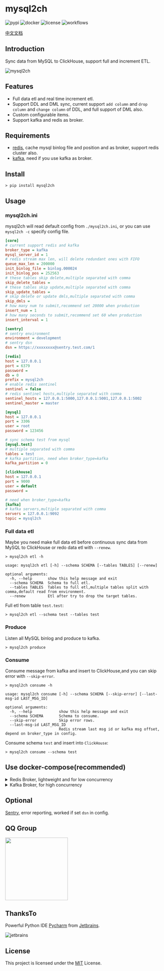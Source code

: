 # mysql2ch

![pypi](https://img.shields.io/pypi/v/mysql2ch.svg?style=flat)
![docker](https://img.shields.io/docker/cloud/build/long2ice/mysql2ch)
![license](https://img.shields.io/github/license/long2ice/mysql2ch)
![workflows](https://github.com/long2ice/mysql2ch/workflows/pypi/badge.svg)

[中文文档](https://blog.long2ice.cn/2020/05/mysql2ch%E4%B8%80%E4%B8%AA%E5%90%8C%E6%AD%A5mysql%E6%95%B0%E6%8D%AE%E5%88%B0clickhouse%E7%9A%84%E9%A1%B9%E7%9B%AE/)

## Introduction

Sync data from MySQL to ClickHouse, support full and increment ETL.

![mysql2ch](https://github.com/long2ice/mysql2ch/raw/dev/images/mysql2ch.png)

## Features

- Full data etl and real time increment etl.
- Support DDL and DML sync, current support `add column` and `drop column` and `change column` of DDL, and full support of DML also.
- Custom configurable items.
- Support kafka and redis as broker.

## Requirements

- [redis](https://redis.io), cache mysql binlog file and position and as broker, support redis cluster also.
- [kafka](https://kafka.apache.org), need if you use kafka as broker.

## Install

```shell
> pip install mysql2ch
```

## Usage

### mysql2ch.ini

mysql2ch will read default config from `./mysql2ch.ini`, or you can use `mysql2ch -c` specify config file.

```ini
[core]
# current support redis and kafka
broker_type = kafka
mysql_server_id = 1
# redis stream max len, will delete redundant ones with FIFO
queue_max_len = 200000
init_binlog_file = binlog.000024
init_binlog_pos = 252563
# these tables skip delete,multiple separated with comma
skip_delete_tables =
# these tables skip update,multiple separated with comma
skip_update_tables =
# skip delete or update dmls,multiple separated with comma
skip_dmls =
# how many num to submit,recommend set 20000 when production
insert_num = 1
# how many seconds to submit,recommend set 60 when production
insert_interval = 1

[sentry]
# sentry environment
environment = development
# sentry dsn
dsn = https://xxxxxxxx@sentry.test.com/1

[redis]
host = 127.0.0.1
port = 6379
password =
db = 0
prefix = mysql2ch
# enable redis sentinel
sentinel = false
# redis sentinel hosts,multiple separated with comma
sentinel_hosts = 127.0.0.1:5000,127.0.0.1:5001,127.0.0.1:5002
sentinel_master = master

[mysql]
host = 127.0.0.1
port = 3306
user = root
password = 123456

# sync schema test from mysql
[mysql.test]
# multiple separated with comma
tables = test
# kafka partition, need when broker_type=kafka
kafka_partition = 0

[clickhouse]
host = 127.0.0.1
port = 9000
user = default
password =

# need when broker_type=kafka
[kafka]
# kafka servers,multiple separated with comma
servers = 127.0.0.1:9092
topic = mysql2ch
```

### Full data etl

Maybe you need make full data etl before continuous sync data from MySQL to ClickHouse or redo data etl with `--renew`.

```shell
> mysql2ch etl -h

usage: mysql2ch etl [-h] --schema SCHEMA [--tables TABLES] [--renew]

optional arguments:
  -h, --help       show this help message and exit
  --schema SCHEMA  Schema to full etl.
  --tables TABLES  Tables to full etl,multiple tables split with comma,default read from environment.
  --renew          Etl after try to drop the target tables.
```

Full etl from table `test.test`:

```shell
> mysql2ch etl --schema test --tables test
```

### Produce

Listen all MySQL binlog and produce to kafka.

```shell
> mysql2ch produce
```

### Consume

Consume message from kafka and insert to ClickHouse,and you can skip error with `--skip-error`.

```shell
> mysql2ch consume -h

usage: mysql2ch consume [-h] --schema SCHEMA [--skip-error] [--last-msg-id LAST_MSG_ID]

optional arguments:
  -h, --help            show this help message and exit
  --schema SCHEMA       Schema to consume.
  --skip-error          Skip error rows.
  --last-msg-id LAST_MSG_ID
                        Redis stream last msg id or kafka msg offset, depend on broker_type in config.
```

Consume schema `test` and insert into `ClickHouse`:

```shell
> mysql2ch consume --schema test
```

## Use docker-compose(recommended)

<details>
<summary>Redis Broker, lightweight and for low concurrency</summary>

```yaml
version: "3"
services:
  producer:
    depends_on:
      - redis
    image: long2ice/mysql2ch
    command: mysql2ch produce
    volumes:
      - ./mysql2ch.ini:/mysql2ch/mysql2ch.ini
  consumer.test:
    depends_on:
      - redis
    image: long2ice/mysql2ch
    command: mysql2ch consume --schema test
    volumes:
      - ./mysql2ch.ini:/mysql2ch/mysql2ch.ini
  redis:
    hostname: redis
    image: redis:latest
    volumes:
      - redis
volumes:
  redis:
```

</details>

<details>
<summary>Kafka Broker, for high concurrency</summary>

```yml
version: "3"
services:
  zookeeper:
    image: bitnami/zookeeper:3
    hostname: zookeeper
    environment:
      - ALLOW_ANONYMOUS_LOGIN=yes
    volumes:
      - zookeeper:/bitnami
  kafka:
    image: bitnami/kafka:2
    hostname: kafka
    environment:
      - KAFKA_CFG_ZOOKEEPER_CONNECT=zookeeper:2181
      - ALLOW_PLAINTEXT_LISTENER=yes
      - JMX_PORT=23456
      - KAFKA_CFG_AUTO_CREATE_TOPICS_ENABLE=true
      - KAFKA_ADVERTISED_LISTENERS=PLAINTEXT://kafka:9092
    depends_on:
      - zookeeper
    volumes:
      - kafka:/bitnami
  kafka-manager:
    image: hlebalbau/kafka-manager
    ports:
      - "9000:9000"
    environment:
      ZK_HOSTS: "zookeeper:2181"
      KAFKA_MANAGER_AUTH_ENABLED: "false"
    command: -Dpidfile.path=/dev/null
  producer:
    depends_on:
      - redis
      - kafka
      - zookeeper
    image: long2ice/mysql2ch
    command: mysql2ch produce
    volumes:
      - ./mysql2ch.ini:/mysql2ch/mysql2ch.ini
  consumer.test:
    depends_on:
      - redis
      - kafka
      - zookeeper
    image: long2ice/mysql2ch
    command: mysql2ch consume --schema test
    volumes:
      - ./mysql2ch.ini:/mysql2ch/mysql2ch.ini
  redis:
    hostname: redis
    image: redis:latest
    volumes:
      - redis:/data
volumes:
  redis:
  kafka:
  zookeeper:
```

</details>

## Optional

[Sentry](https://github.com/getsentry/sentry), error reporting, worked if set `dsn` in config.

## QQ Group

<img width="200" src="https://github.com/long2ice/mysql2ch/raw/dev/images/qq_group.png"/>

## ThanksTo

Powerful Python IDE [Pycharm](https://www.jetbrains.com/pycharm/?from=mysql2ch) from [Jetbrains](https://www.jetbrains.com/?from=mysql2ch).

![jetbrains](https://github.com/long2ice/mysql2ch/raw/dev/images/jetbrains.svg)

## License

This project is licensed under the [MIT](https://github.com/long2ice/mysql2ch/blob/master/LICENSE) License.

